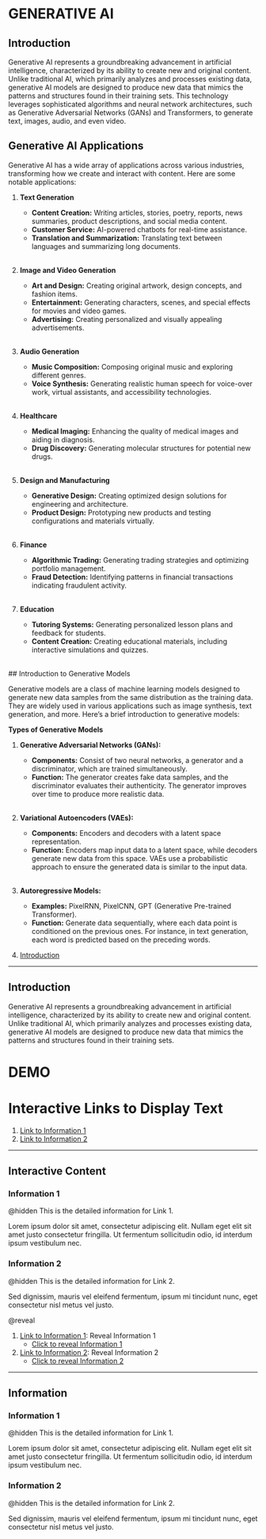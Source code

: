 # GENERATIVE AI

## Introduction

Generative AI represents a groundbreaking advancement in artificial intelligence, characterized by its ability to create new and original content. Unlike traditional AI, which primarily analyzes and processes existing data, generative AI models are designed to produce new data that mimics the patterns and structures found in their training sets. This technology leverages sophisticated algorithms and neural network architectures, such as Generative Adversarial Networks (GANs) and Transformers, to generate text, images, audio, and even video.
<br>
## Generative AI Applications

Generative AI has a wide array of applications across various industries, transforming how we create and interact with content. Here are some notable applications:

1. **Text Generation**<br>

    * **Content Creation:** Writing articles, stories, poetry, reports, news summaries, product descriptions, and social media content.<br>
    * **Customer Service:** AI-powered chatbots for real-time assistance.<br>
    * **Translation and Summarization:** Translating text between languages and summarizing long documents.<br>
    <br>

2. **Image and Video Generation**<br>

    * **Art and Design:** Creating original artwork, design concepts, and fashion items.<br>
    * **Entertainment:** Generating characters, scenes, and special effects for movies and video games.<br>
    * **Advertising:** Creating personalized and visually appealing advertisements.<br>

    <br>

3. **Audio Generation**

    * **Music Composition:** Composing original music and exploring different genres.<br>
    * **Voice Synthesis:** Generating realistic human speech for   voice-over work, virtual assistants, and accessibility technologies.<br>
    <br>

4. **Healthcare**

    * **Medical Imaging:** Enhancing the quality of medical images and aiding in diagnosis.<br>
    * **Drug Discovery:** Generating molecular structures for potential new drugs.<br>
    <br>

5. **Design and Manufacturing**

    * **Generative Design:** Creating optimized design solutions for engineering and architecture.<br>
    * **Product Design:** Prototyping new products and testing configurations and materials virtually.<br>
    <br>

6. **Finance**

    * **Algorithmic Trading:** Generating trading strategies and optimizing portfolio management.<br>
    * **Fraud Detection:** Identifying patterns in financial transactions indicating fraudulent activity.<br>
    <br>

7. **Education**

    * **Tutoring Systems:** Generating personalized lesson plans and feedback for students.<br>
    * **Content Creation:** Creating educational materials, including interactive simulations and quizzes.<br>

<br>
## Introduction to Generative Models

Generative models are a class of machine learning models designed to generate new data samples from the same distribution as the training data. They are widely used in various applications such as image synthesis, text generation, and more. Here’s a brief introduction to generative models:


**Types of Generative Models**

1. **Generative Adversarial Networks (GANs):**

    * **Components:** Consist of two neural networks, a generator and a discriminator, which are trained simultaneously.<br>
    * **Function:** The generator creates fake data samples, and the discriminator evaluates their authenticity. The generator improves over time to produce more realistic data.<br>
    <br>
2. **Variational Autoencoders (VAEs):**

    * **Components:** Encoders and decoders with a latent space representation.<br>
    * **Function:** Encoders map input data to a latent space, while decoders generate new data from this space. VAEs use a probabilistic approach to ensure the generated data is similar to the input data.<br>
    <br>
3. **Autoregressive Models:**

    * **Examples:** PixelRNN, PixelCNN, GPT (Generative Pre-trained Transformer).<br>
    * **Function:** Generate data sequentially, where each data point is conditioned on the previous ones. For instance, in text generation, each word is predicted based on the preceding words.<br>
   

1. [Introduction](#info1)


---

## Introduction
Generative AI represents a groundbreaking advancement in artificial intelligence, characterized by its ability to create new and original content. Unlike traditional AI, which primarily analyzes and processes existing data, generative AI models are designed to produce new data that mimics the patterns and structures found in their training sets.

# DEMO

# Interactive Links to Display Text

1. [Link to Information 1](#info1)
2. [Link to Information 2](#info2)

---

## Interactive Content

### Information 1
@hidden
This is the detailed information for Link 1.

Lorem ipsum dolor sit amet, consectetur adipiscing elit. Nullam eget elit sit amet justo consectetur fringilla. Ut fermentum sollicitudin odio, id interdum ipsum vestibulum nec.

### Information 2
@hidden
This is the detailed information for Link 2.

Sed dignissim, mauris vel eleifend fermentum, ipsum mi tincidunt nunc, eget consectetur nisl metus vel justo.

@reveal
1. [Link to Information 1](#info1): Reveal Information 1
    - [Click to reveal Information 1](#info1)
2. [Link to Information 2](#info2): Reveal Information 2
    - [Click to reveal Information 2](#info2)

---

## Information

### <span id="info1">Information 1</span>
@hidden
This is the detailed information for Link 1.

Lorem ipsum dolor sit amet, consectetur adipiscing elit. Nullam eget elit sit amet justo consectetur fringilla. Ut fermentum sollicitudin odio, id interdum ipsum vestibulum nec.

### <span id="info2">Information 2</span>
@hidden
This is the detailed information for Link 2.

Sed dignissim, mauris vel eleifend fermentum, ipsum mi tincidunt nunc, eget consectetur nisl metus vel justo.
